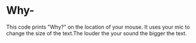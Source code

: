 # Why-
This code prints "Why?" on the location of your mouse.
It uses your mic to change the size of the text.The louder the your sound the bigger the text.


